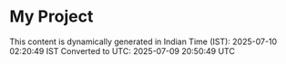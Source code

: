 # My Project

This content is dynamically generated in Indian Time (IST): 2025-07-10 02:20:49 IST
Converted to UTC: 2025-07-09 20:50:49 UTC
